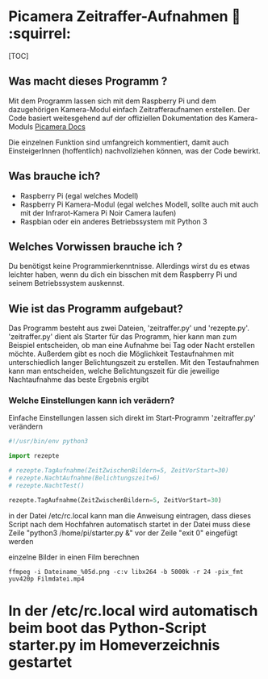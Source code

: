 # Picamera Zeitraffer-Aufnahmen :water_buffalo:  :squirrel:
 [TOC]
## Was macht dieses Programm ?
 Mit dem Programm lassen sich mit dem Raspberry Pi und dem dazugehörigen Kamera-Modul einfach Zeitrafferaufnamen erstellen. Der Code basiert weitesgehend auf der offiziellen Dokumentation des Kamera-Moduls [Picamera Docs](https://picamera.readthedocs.io/)

 Die einzelnen Funktion sind umfangreich kommentiert, damit auch EinsteigerInnen (hoffentlich) nachvollziehen können, was der Code bewirkt.

## Was brauche ich?
 - Raspberry Pi (egal welches Modell)
 - Raspberry Pi Kamera-Modul (egal welches Modell, sollte auch mit auch mit der Infrarot-Kamera Pi Noir Camera laufen)
 - Raspbian oder ein anderes Betriebssystem mit Python 3

## Welches Vorwissen brauche ich ?
Du benötigst keine Programmierkenntnisse. Allerdings wirst du es etwas leichter haben, wenn du dich ein bisschen mit dem Raspberry Pi und seinem Betriebssystem auskennst. 



## Wie ist das Programm aufgebaut? 

Das Programm besteht aus zwei Dateien, 'zeitraffer.py' und 'rezepte.py'. 'zeitraffer.py' dient als Starter für das Programm, hier kann man zum Beispiel entscheiden, ob man eine Aufnahme bei Tag oder Nacht erstellen möchte. Außerdem gibt es noch die Möglichkeit Testaufnahmen mit unterschiedlich langer Belichtungszeit zu erstellen. Mit den Testaufnahmen kann man entscheiden, welche Belichtungszeit für die jeweilige Nachtaufnahme das beste Ergebnis ergibt
### Welche Einstellungen kann ich verädern?

Einfache Einstellungen lassen sich direkt im Start-Programm 'zeitraffer.py' verändern


```python
#!/usr/bin/env python3

import rezepte

# rezepte.TagAufnahme(ZeitZwischenBildern=5, ZeitVorStart=30)
# rezepte.NachtAufnahme(Belichtungszeit=6)
# rezepte.NachtTest()
```

```python
rezepte.TagAufnahme(ZeitZwischenBildern=5, ZeitVorStart=30)
```

in der Datei  /etc/rc.local kann man die Anweisung eintragen, dass dieses Script nach dem Hochfahren automatisch startet
in der Datei muss diese Zeile "python3 /home/pi/starter.py &" vor der Zeile "exit 0" eingefügt werden

einzelne Bilder in einen Film berechnen
```shell
ffmpeg -i Dateiname_%05d.png -c:v libx264 -b 5000k -r 24 -pix_fmt yuv420p Filmdatei.mp4
```
# In der /etc/rc.local wird automatisch beim boot das Python-Script starter.py im Homeverzeichnis gestartet
